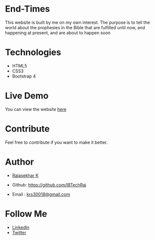 # End-Times
This website is built by me on my own interest.  The purpose is to tell the world about the prophesies in the Bible that are fulfilled until now, and happening at present, and are about to happen soon

# Technologies

- HTML5
- CSS3
- Bootstrap 4

# Live Demo
You can view the website [here](http://theendtimes.in/)

# Contribute
Feel free to contribute if you want to make it better.

# Author
* [Rajasekhar K ](https://github.com/IBTechRaj)

* Github: https://github.com/IBTechRaj
* Email : krs30018@gmail.com

# Follow Me

* [LinkedIn](https://www.linkedin.com/in/rajkatakamsetty/)
* [Twitter](https://twitter.com/IBTechRaj) 


